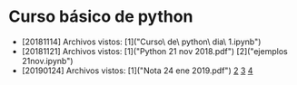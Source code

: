 # Curso básico de python
* [20181114] Archivos vistos: [1]("Curso\ de\ python\ dia\ 1.ipynb")
* [20181121] Archivos vistos: [1]("Python 21 nov 2018.pdf") [2]("ejemplos 21nov.ipynb")
* [20190124] Archivos vistos:
 [1]("Nota 24 ene 2019.pdf")
 [2](ejemplos_funciones.py)
 [3](mas_funciones.py)
 [4](muchas_mas_funciones.py)
